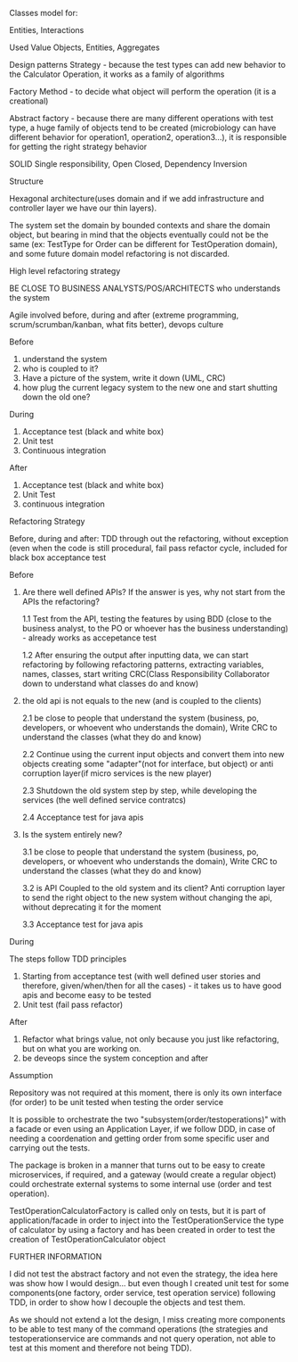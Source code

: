 Classes model for:

Entities, Interactions 

Used 
Value Objects,
Entities,
Aggregates

Design patterns
Strategy - because the test types can add new behavior to the Calculator Operation, it works as a family of algorithms

Factory Method - to decide what object will perform the operation (it is a creational)

Abstract factory - because there are many different operations with test type, a huge family of objects tend to be created (microbiology can have different behavior for operation1, operation2, operation3...), it is responsible for getting the right strategy behavior

SOLID
Single responsibility,
Open Closed,
Dependency Inversion


Structure 

Hexagonal architecture(uses domain and if we add infrastructure and controller layer we have our thin layers). 

The system set the domain by bounded contexts and share the domain object, but bearing in mind that the objects eventually could not be the same (ex: TestType for Order can be different for TestOperation domain), and some future domain model refactoring is not discarded.

High level refactoring strategy

BE CLOSE TO BUSINESS ANALYSTS/POS/ARCHITECTS who understands the system

Agile involved before, during and after (extreme programming, scrum/scrumban/kanban, what fits better), devops culture

Before 

1. understand the system
2. who is coupled to it? 
3. Have a picture of the system, write it down (UML, CRC)
4. how plug the current legacy system to the new one and start shutting down the old one?

During
1. Acceptance test (black and white box)
2. Unit test
3. Continuous integration

After
1. Acceptance test (black and white box)
2. Unit Test
3. continuous integration

Refactoring Strategy

Before, during and after: TDD through out the refactoring, without exception (even when the code
is still procedural, fail pass refactor cycle, included for black box acceptance test

Before

1. Are there well defined APIs? If the answer is yes, why not start from the APIs the refactoring?

   1.1  Test from the API, testing the features by using BDD (close to the business analyst, to the PO or whoever has the business understanding) - already works as accepetance test

   1.2 After ensuring the output after inputting data, we can start refactoring by following refactoring patterns, extracting variables, names, classes, start writing CRC(Class Responsibility Collaborator down to understand what classes do and know)

2. the old api is not equals to the new (and is coupled to the clients)

   2.1 be close to people that understand the system (business, po, developers, or whoevent who understands the domain), Write CRC to understand the classes (what they do and know)

   2.2 Continue using the current input objects and convert them into new objects creating some "adapter"(not for interface, but object) or anti corruption layer(if micro services is the new player)

   2.3 Shutdown the old system step by step, while developing the services (the well defined service contratcs)

   2.4 Acceptance test for java apis

3. Is the system entirely new?

   3.1 be close to people that understand the system (business, po, developers, or whoevent who understands the domain), Write CRC to understand the classes (what they do and know)

   3.2 is API Coupled to the old system and its client? Anti corruption layer to send the right object to the new system without changing the api, without deprecating it for the moment

   3.3 Acceptance test for java apis

During

The steps follow TDD principles

1. Starting from acceptance test (with well defined user stories and therefore, given/when/then for all the cases) - it takes us to have good apis and become easy to be tested
2. Unit test (fail pass refactor)

After
1. Refactor what brings value, not only because you just like refactoring, but on what you are working on.
2. be deveops since the system conception and after

Assumption

Repository was not required at this moment, there is only its own interface (for order) to be unit tested when testing the order service

It is possible to orchestrate the two "subsystem(order/testoperations)" with a facade or even using an Application Layer, if we follow DDD, in case of needing a coordenation and getting order from some specific user and carrying out the tests. 

The package is broken in a manner that turns out to be easy to create microservices, if required, and a gateway (would create a regular object) could orchestrate external systems to some internal use (order and test operation).

TestOperationCalculatorFactory is called only on tests, but it is part of application/facade in order to inject into the TestOperationService the type of calculator by using a factory and has been created in order to test the creation of TestOperationCalculator object


FURTHER INFORMATION

I did not test the abstract factory and not even the strategy, the idea here was show how I would
design... but even though I created unit test for some components(one factory, order service, test operation service) following TDD, in order to show how I decouple the objects and test them.

As we should not extend a lot the design, I miss creating more components to be able to test many
of the command operations (the strategies and testoperationservice are commands and not query operation, not able to test at this moment and therefore not being TDD).




